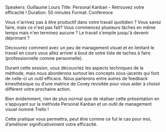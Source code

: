 Speakers: Guillaume Lours
Title: Personal Kanban - Retrouvez votre efficacité !
Duration: 50 minutes
Format: Conférence

Vous n'arrivez pas à être productif dans votre travail quotidien ?
Vous savez faire, mais ce n'est pas fait? 
Vous commencez plusieurs tâches en même temps mais n'en terminez aucune ?
Le travail s'empile jusqu'à devenir déprimant ?

Découvrez comment avec un peu de management visuel et en limitant le travail en cours vous allez arriver à bout de votre liste de taches à faire (professionnelle comme personnelle).

Durant cette session, vous découvriez les aspects techniques de la méthode, mais  nous aborderons surtout les concepts sous-jacents qui font de celle-ci un outil efficace.
Nous parlerons entre autres de feedback kinesthésique ou d’une matrice de Covey revisitée pour vous aider à choisir différent votre prochaine action.

Bien évidemment, rien de plus normal que de réaliser cette présentation en s'appuyant sur la méthode Personal Kanban et un outil de management visuel nommé Trello !

Cette pratique vous permettra, peut être comme ce fut le cas pour moi, d’améliorer significativement votre efficacité.
